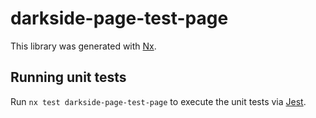 # darkside-page-test-page

This library was generated with [Nx](https://nx.dev).

## Running unit tests

Run `nx test darkside-page-test-page` to execute the unit tests via [Jest](https://jestjs.io).
